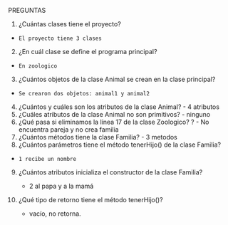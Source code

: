 PREGUNTAS 
1. ¿Cuántas clases tiene el proyecto? 
  -     El proyecto tiene 3 clases
2. ¿En cuál clase se define el programa principal?
  -     En zoologico 
3. ¿Cuántos objetos de la clase Animal se crean en la clase
  principal?
  -     Se crearon dos objetos: animal1 y animal2
4. ¿Cuántos y cuáles son los atributos de la clase Animal?
          - 4 atributos
5. ¿Cuáles atributos de la clase Animal no son primitivos?
        - ninguno 
6. ¿Qué pasa si eliminamos la línea 17 de la clase Zoologico? ?
          - No encuentra pareja y no crea familia 
7. ¿Cuántos métodos tiene la clase Familia?
        - 3 metodos
8. ¿Cuántos parámetros tiene el método tenerHijo() de la clase
  Familia?
  -     1 recibe un nombre
9. ¿Cuántos atributos inicializa el constructor de la clase Familia?
    - 2 al papa y a la mamá 
    
10. ¿Qué tipo de retorno tiene el método tenerHijo()?
    - vacío, no retorna. 